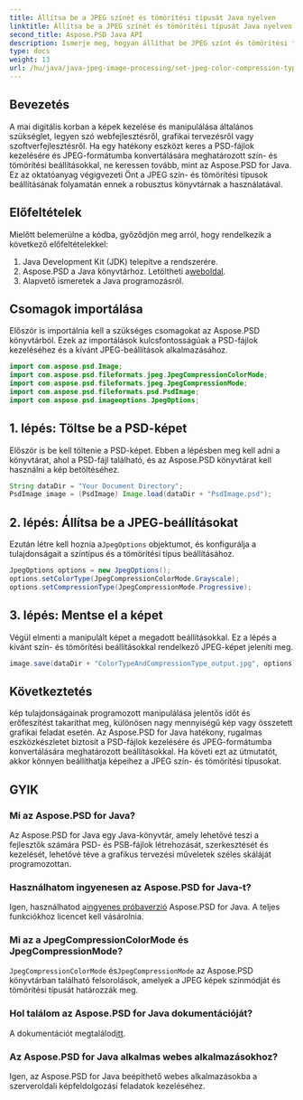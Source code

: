 ```yaml
---
title: Állítsa be a JPEG színét és tömörítési típusát Java nyelven
linktitle: Állítsa be a JPEG színét és tömörítési típusát Java nyelven
second_title: Aspose.PSD Java API
description: Ismerje meg, hogyan állíthat be JPEG színt és tömörítési típust Java nyelven az Aspose.PSD használatával. Ez a lépésenkénti útmutató egyszerűvé és hatékonysá teszi a képfeldolgozást.
type: docs
weight: 13
url: /hu/java/java-jpeg-image-processing/set-jpeg-color-compression-type-java/
---
```

## Bevezetés
A mai digitális korban a képek kezelése és manipulálása általános szükséglet, legyen szó webfejlesztésről, grafikai tervezésről vagy szoftverfejlesztésről. Ha egy hatékony eszközt keres a PSD-fájlok kezelésére és JPEG-formátumba konvertálására meghatározott szín- és tömörítési beállításokkal, ne keressen tovább, mint az Aspose.PSD for Java. Ez az oktatóanyag végigvezeti Önt a JPEG szín- és tömörítési típusok beállításának folyamatán ennek a robusztus könyvtárnak a használatával.
## Előfeltételek
Mielőtt belemerülne a kódba, győződjön meg arról, hogy rendelkezik a következő előfeltételekkel:
1. Java Development Kit (JDK) telepítve a rendszerére.
2. Aspose.PSD a Java könyvtárhoz. Letöltheti a[weboldal](https://releases.aspose.com/psd/java/).
3. Alapvető ismeretek a Java programozásról.
## Csomagok importálása
Először is importálnia kell a szükséges csomagokat az Aspose.PSD könyvtárból. Ezek az importálások kulcsfontosságúak a PSD-fájlok kezeléséhez és a kívánt JPEG-beállítások alkalmazásához.
```java
import com.aspose.psd.Image;
import com.aspose.psd.fileformats.jpeg.JpegCompressionColorMode;
import com.aspose.psd.fileformats.jpeg.JpegCompressionMode;
import com.aspose.psd.fileformats.psd.PsdImage;
import com.aspose.psd.imageoptions.JpegOptions;
```
## 1. lépés: Töltse be a PSD-képet
Először is be kell töltenie a PSD-képet. Ebben a lépésben meg kell adni a könyvtárat, ahol a PSD-fájl található, és az Aspose.PSD könyvtárat kell használni a kép betöltéséhez.
```java
String dataDir = "Your Document Directory";
PsdImage image = (PsdImage) Image.load(dataDir + "PsdImage.psd");
```
## 2. lépés: Állítsa be a JPEG-beállításokat
 Ezután létre kell hoznia a`JpegOptions` objektumot, és konfigurálja a tulajdonságait a színtípus és a tömörítési típus beállításához. 
```java
JpegOptions options = new JpegOptions();
options.setColorType(JpegCompressionColorMode.Grayscale);
options.setCompressionType(JpegCompressionMode.Progressive);
```
## 3. lépés: Mentse el a képet
Végül elmenti a manipulált képet a megadott beállításokkal. Ez a lépés a kívánt szín- és tömörítési beállításokkal rendelkező JPEG-képet jeleníti meg.
```java
image.save(dataDir + "ColorTypeAndCompressionType_output.jpg", options);
```
## Következtetés
kép tulajdonságainak programozott manipulálása jelentős időt és erőfeszítést takaríthat meg, különösen nagy mennyiségű kép vagy összetett grafikai feladat esetén. Az Aspose.PSD for Java hatékony, rugalmas eszközkészletet biztosít a PSD-fájlok kezelésére és JPEG-formátumba konvertálására meghatározott beállításokkal. Ha követi ezt az útmutatót, akkor könnyen beállíthatja képeihez a JPEG szín- és tömörítési típusokat.
## GYIK
### Mi az Aspose.PSD for Java?
Az Aspose.PSD for Java egy Java-könyvtár, amely lehetővé teszi a fejlesztők számára PSD- és PSB-fájlok létrehozását, szerkesztését és kezelését, lehetővé téve a grafikus tervezési műveletek széles skáláját programozottan.
### Használhatom ingyenesen az Aspose.PSD for Java-t?
 Igen, használhatod a[ingyenes próbaverzió](https://releases.aspose.com/) Aspose.PSD for Java. A teljes funkciókhoz licencet kell vásárolnia.
### Mi az a JpegCompressionColorMode és JpegCompressionMode?
`JpegCompressionColorMode` és`JpegCompressionMode` az Aspose.PSD könyvtárban található felsorolások, amelyek a JPEG képek színmódját és tömörítési típusát határozzák meg.
### Hol találom az Aspose.PSD for Java dokumentációját?
 A dokumentációt megtalálod[itt](https://reference.aspose.com/psd/java/).
### Az Aspose.PSD for Java alkalmas webes alkalmazásokhoz?
Igen, az Aspose.PSD for Java beépíthető webes alkalmazásokba a szerveroldali képfeldolgozási feladatok kezeléséhez.